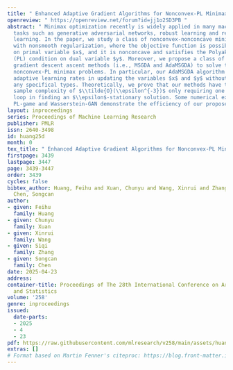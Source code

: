 ```yaml
---
title: " Enhanced Adaptive Gradient Algorithms for Nonconvex-PL Minimax Optimization "
openreview: " https://openreview.net/forum?id=jj1o2SD3PB "
abstract: " Minimax optimization recently is widely applied in many machine learning
  tasks such as generative adversarial networks, robust learning and reinforcement
  learning. In the paper, we study a class of nonconvex-nonconcave minimax optimization
  with nonsmooth regularization, where the objective function is possibly nonconvex
  on primal variable $x$, and it is nonconcave and satisfies the Polyak-Lojasiewicz
  (PL) condition on dual variable $y$. Moreover, we propose a class of enhanced momentum-based
  gradient descent ascent methods (i.e., MSGDA and AdaMSGDA) to solve these stochastic
  nonconvex-PL minimax problems. In particular, our AdaMSGDA algorithm can use various
  adaptive learning rates in updating the variables $x$ and $y$ without relying on
  any specifical types. Theoretically, we prove that our methods have the best known
  sample complexity of $\\tilde{O}(\\epsilon^{-3})$ only requiring one sample at each
  loop in finding an $\\epsilon$-stationary solution. Some numerical experiments on
  PL-game and Wasserstein-GAN demonstrate the efficiency of our proposed methods. "
layout: inproceedings
series: Proceedings of Machine Learning Research
publisher: PMLR
issn: 2640-3498
id: huang25d
month: 0
tex_title: " Enhanced Adaptive Gradient Algorithms for Nonconvex-PL Minimax Optimization "
firstpage: 3439
lastpage: 3447
page: 3439-3447
order: 3439
cycles: false
bibtex_author: Huang, Feihu and Xuan, Chunyu and Wang, Xinrui and Zhang, Siqi and
  Chen, Songcan
author:
- given: Feihu
  family: Huang
- given: Chunyu
  family: Xuan
- given: Xinrui
  family: Wang
- given: Siqi
  family: Zhang
- given: Songcan
  family: Chen
date: 2025-04-23
address:
container-title: Proceedings of The 28th International Conference on Artificial Intelligence
  and Statistics
volume: '258'
genre: inproceedings
issued:
  date-parts:
  - 2025
  - 4
  - 23
pdf: https://raw.githubusercontent.com/mlresearch/v258/main/assets/huang25d/huang25d.pdf
extras: []
# Format based on Martin Fenner's citeproc: https://blog.front-matter.io/posts/citeproc-yaml-for-bibliographies/
---
```

